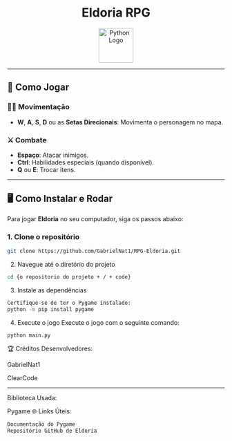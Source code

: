 <div align="center">
  <h1>Eldoria RPG</h1>

  <!-- Logo do Python -->
  <img src="https://github.com/user-attachments/assets/5ca22c19-ef7b-4476-8e0c-5f6d22101fc0" alt="Python Logo" width="80" height="80" />
</div>

---

## 🚀 Como Jogar

### 🏃‍♂️ Movimentação

- **W**, **A**, **S**, **D** ou as **Setas Direcionais**: Movimenta o personagem no mapa.

### ⚔️ Combate

- **Espaço**: Atacar inimigos.
- **Ctrl**: Habilidades especiais (quando disponível).
- **Q** ou **E**: Trocar itens.

---

## 🖥️ Como Instalar e Rodar

Para jogar **Eldoria** no seu computador, siga os passos abaixo:

### 1. Clone o repositório

```bash
git clone https://github.com/GabrielNat1/RPG-Eldoria.git
```

2. Navegue até o diretório do projeto
```bash 
cd {o repositorio do projeto + / + code}
```


3. Instale as dependências
```bash
Certifique-se de ter o Pygame instalado:
python -m pip install pygame
```



4. Execute o jogo
Execute o jogo com o seguinte comando:

```bash
python main.py
```

🏆 Créditos
Desenvolvedores:

<p>GabrielNat1</p>
<p>ClearCode</p>

---

Biblioteca Usada:

Pygame
🌐 Links Úteis:
```bash
Documentação do Pygame
Repositório GitHub de Eldoria
```

